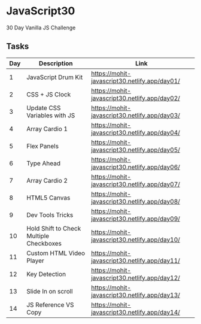 # JavaScript30

30 Day Vanilla JS Challenge

## Tasks

| Day | Description                             | Link                                          |
| --- | --------------------------------------- | --------------------------------------------- |
| 1   | JavaScript Drum Kit                     | https://mohit-javascript30.netlify.app/day01/ |
| 2   | CSS + JS Clock                          | https://mohit-javascript30.netlify.app/day02/ |
| 3   | Update CSS Variables with JS            | https://mohit-javascript30.netlify.app/day03/ |
| 4   | Array Cardio 1                          | https://mohit-javascript30.netlify.app/day04/ |
| 5   | Flex Panels                             | https://mohit-javascript30.netlify.app/day05/ |
| 6   | Type Ahead                              | https://mohit-javascript30.netlify.app/day06/ |
| 7   | Array Cardio 2                          | https://mohit-javascript30.netlify.app/day07/ |
| 8   | HTML5 Canvas                            | https://mohit-javascript30.netlify.app/day08/ |
| 9   | Dev Tools Tricks                        | https://mohit-javascript30.netlify.app/day09/ |
| 10  | Hold Shift to Check Multiple Checkboxes | https://mohit-javascript30.netlify.app/day10/ |
| 11  | Custom HTML Video Player                | https://mohit-javascript30.netlify.app/day11/ |
| 12  | Key Detection                           | https://mohit-javascript30.netlify.app/day12/ |
| 13  | Slide In on scroll                      | https://mohit-javascript30.netlify.app/day13/ |
| 14  | JS Reference VS Copy                    | https://mohit-javascript30.netlify.app/day14/ |
